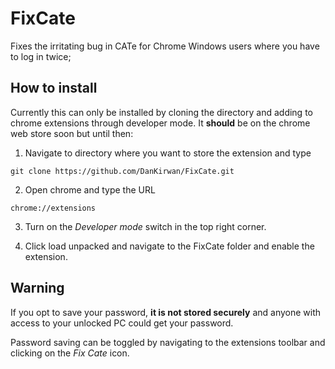 # FixCate
Fixes the irritating bug in CATe for Chrome Windows users where you have to log in twice;


## How to install
Currently this can only be installed by cloning the directory and adding to chrome extensions through developer mode. It **should** be on the chrome web store soon but until then:

1. Navigate to directory where you want to store the extension and type

```
git clone https://github.com/DanKirwan/FixCate.git
```

2. Open chrome and type the URL

```
chrome://extensions
```

3. Turn on the *Developer mode* switch in the top right corner.

4. Click load unpacked and navigate to the FixCate folder and enable the extension.

## **Warning**

If you opt to save your password, **it is not stored securely** and anyone with access to your unlocked PC could get your password.

Password saving can be toggled by navigating to the extensions toolbar and clicking on the *Fix Cate* icon.
